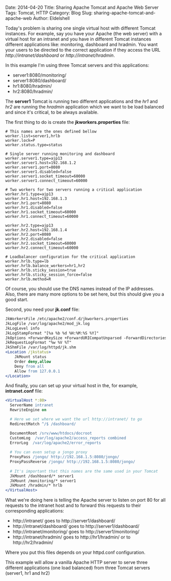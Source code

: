 Date: 2014-04-20
Title: Sharing Apache Tomcat and Apache Web Server
Tags: Tomcat, HTTP
Category: Blog
Slug: sharing-apache-tomcat-and-apache-web 
Author: Eldelshell

Today's problem is sharing one single virtual host with different Tomcat instances. For example, say you have your Apache (the web server) with a virtual host for an intranet and you have in different Tomcat instances different applications like: monitoring, dashboard and hradmin. You want your users to be directed to the correct application if they access the URL _http://intranet/dashboard_ or _http://intranet/hradmin_.

In this example I'm using three Tomcat servers and this applications:

* server1:8080/monitoring/
* server1:8080/dashboard/
* hr1:8080/hradmin/
* hr2:8080/hradmin/

The __server1__ Tomcat is running two different applications and the _hr1_ and _hr2_ are running the _hradmin_ application which we want to be load balanced and since it's critical, to be always available.

The first thing to do is create the __jkworkers.properties__ file:

	# This names are the ones defined bellow
	worker.list=server1,hrlb
	worker.lock=P
	worker.status.type=status

	# Single server running monitoring and dashboard
	worker.server1.type=ajp13
	worker.server1.host=192.168.1.2
	worker.server1.port=8080
	worker.server1.disabled=false
	worker.server1.socket_timeout=60000
	worker.server1.connect_timeout=60000

	# Two workers for two servers running a critical application
	worker.hr1.type=ajp13
	worker.hr1.host=192.168.1.3
	worker.hr1.port=8080
	worker.hr1.disabled=false
	worker.hr1.socket_timeout=60000
	worker.hr1.connect_timeout=60000

	worker.hr2.type=ajp13
	worker.hr2.host=192.168.1.4
	worker.hr2.port=8080
	worker.hr2.disabled=false
	worker.hr2.socket_timeout=60000
	worker.hr2.connect_timeout=60000

	# Loadbalancer configuration for the critical application
	worker.hrlb.type=lb
	worker.hrlb.balance_workers=hr1,hr2
	worker.hrlb.sticky_session=true
	worker.hrlb.sticky_session_force=false
	worker.hrlb.method=R

Of course, you should use the DNS names instead of the IP addresses. Also, there are many more options to be set here, but this should give you a good start.

Second, you need your __jk.conf__ file:

~~~apache
JkWorkersFile /etc/apache2/conf.d/jkworkers.properties
JkLogFile /var/log/apache2/mod_jk.log
JkLogLevel info
JkLogStampFormat "[%a %b %d %H:%M:%S %Y]"
JkOptions +ForwardKeySize +ForwardURICompatUnparsed -ForwardDirectories
JkRequestLogFormat "%w %V %T"
JkShmFile /var/log/httpd/jk.shm
<Location /jkstatus>
	JkMount status
	Order deny,allow
	Deny from all
	Allow from 127.0.0.1
</Location>
~~~

And finally, you can set up your virtual host in the, for example, __intranet.conf__ file:

~~~apache
<VirtualHost *:80>
  ServerName intranet
  RewriteEngine on

  # Here we set where we want the url http://intranet/ to go
  RedirectMatch ^/$ /dashboard/

  DocumentRoot /srv/www/htdocs/docroot
  CustomLog  /var/log/apache2/access_reports combined
  ErrorLog  /var/log/apache2/error_reports
  
  # You can even setup a jongo proxy
  ProxyPass /jongo/ http://192.168.1.5:8080/jongo/
  ProxyPassReverse /jongo/ http://192.168.1.5:8080/jongo/
  
  # It's important that this names are the same used in your Tomcat
  JkMount /dashboard/* server1
  JkMount /monitoring/* server1
  JkMount /hradmin/* hrlb
</VirtualHost>
~~~

What we're doing here is telling the Apache server to listen on port 80 for all requests to the intranet host and to forward this requests to their corresponding applications:

* http://intranet/ goes to http://server1/dashboard/
* http://intranet/dashboard/ goes to http://server1/dashboard/
* http://intranet/monitoring/ goes to http://server1/monitoring/
* http://intranet/hradmin/ goes to http://hr1/hradmin/ or to http://hr2/hradmin/

Where you put this files depends on your httpd.conf configuration.

This example will allow a vanilla Apache HTTP server to serve three different applications (one load balanced) from three Tomcat servers (server1, hr1 and hr2)
